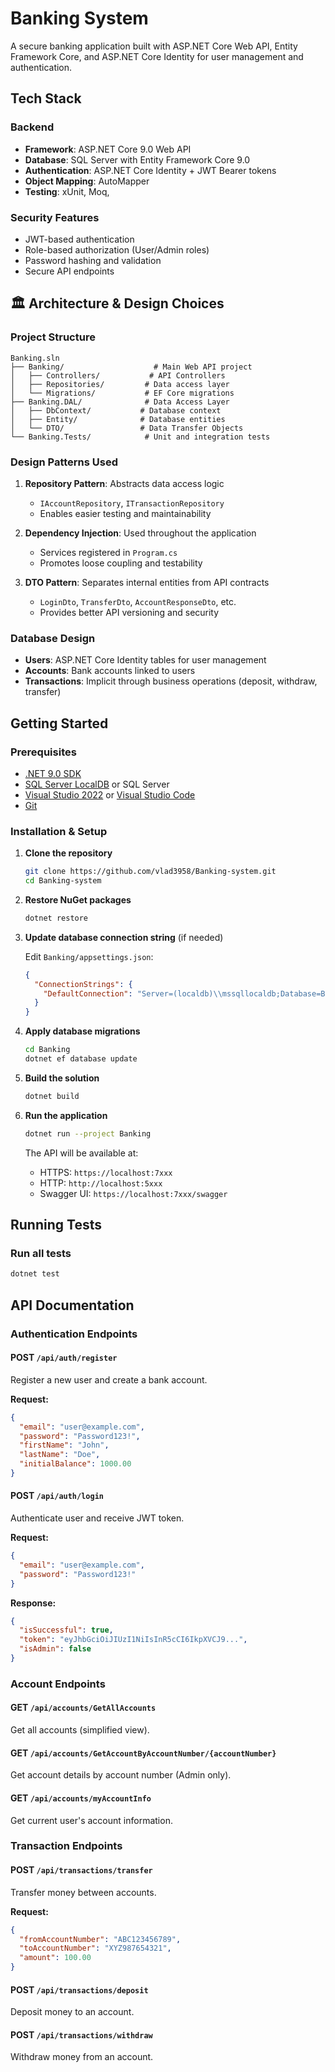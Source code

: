 # Banking System

A secure banking application built with ASP.NET Core Web API, Entity Framework Core, and ASP.NET Core Identity for user management and authentication.

##  Tech Stack

### Backend
- **Framework**: ASP.NET Core 9.0 Web API
- **Database**: SQL Server with Entity Framework Core 9.0
- **Authentication**: ASP.NET Core Identity + JWT Bearer tokens
- **Object Mapping**: AutoMapper
- **Testing**: xUnit, Moq,

### Security Features
- JWT-based authentication
- Role-based authorization (User/Admin roles)
- Password hashing and validation
- Secure API endpoints

## 🏛️ Architecture & Design Choices

### Project Structure
```
Banking.sln
├── Banking/                    # Main Web API project
│   ├── Controllers/           # API Controllers
│   ├── Repositories/         # Data access layer
│   └── Migrations/           # EF Core migrations
├── Banking.DAL/              # Data Access Layer
│   ├── DbContext/           # Database context
│   ├── Entity/              # Database entities
│   └── DTO/                 # Data Transfer Objects
└── Banking.Tests/            # Unit and integration tests
```

### Design Patterns Used

1. **Repository Pattern**: Abstracts data access logic
   - `IAccountRepository`, `ITransactionRepository`
   - Enables easier testing and maintainability

2. **Dependency Injection**: Used throughout the application
   - Services registered in `Program.cs`
   - Promotes loose coupling and testability

3. **DTO Pattern**: Separates internal entities from API contracts
   - `LoginDto`, `TransferDto`, `AccountResponseDto`, etc.
   - Provides better API versioning and security

### Database Design

- **Users**: ASP.NET Core Identity tables for user management
- **Accounts**: Bank accounts linked to users
- **Transactions**: Implicit through business operations (deposit, withdraw, transfer)

##  Getting Started

### Prerequisites

- [.NET 9.0 SDK](https://dotnet.microsoft.com/download/dotnet/9.0)
- [SQL Server LocalDB](https://docs.microsoft.com/en-us/sql/database-engine/configure-windows/sql-server-express-localdb) or SQL Server
- [Visual Studio 2022](https://visualstudio.microsoft.com/) or [Visual Studio Code](https://code.visualstudio.com/)
- [Git](https://git-scm.com/)

### Installation & Setup

1. **Clone the repository**
   ```bash
   git clone https://github.com/vlad3958/Banking-system.git
   cd Banking-system
   ```

2. **Restore NuGet packages**
   ```bash
   dotnet restore
   ```

3. **Update database connection string** (if needed)
   
   Edit `Banking/appsettings.json`:
   ```json
   {
     "ConnectionStrings": {
       "DefaultConnection": "Server=(localdb)\\mssqllocaldb;Database=BankingDB;Trusted_Connection=true;MultipleActiveResultSets=true"
     }
   }
   ```

4. **Apply database migrations**
   ```bash
   cd Banking
   dotnet ef database update
   ```

5. **Build the solution**
   ```bash
   dotnet build
   ```

6. **Run the application**
   ```bash
   dotnet run --project Banking
   ```

   The API will be available at:
   - HTTPS: `https://localhost:7xxx`
   - HTTP: `http://localhost:5xxx`
   - Swagger UI: `https://localhost:7xxx/swagger`

##  Running Tests

### Run all tests
```bash
dotnet test
```

##  API Documentation

### Authentication Endpoints

#### POST `/api/auth/register`
Register a new user and create a bank account.

**Request:**
```json
{
  "email": "user@example.com",
  "password": "Password123!",
  "firstName": "John",
  "lastName": "Doe",
  "initialBalance": 1000.00
}
```

#### POST `/api/auth/login`
Authenticate user and receive JWT token.

**Request:**
```json
{
  "email": "user@example.com",
  "password": "Password123!"
}
```

**Response:**
```json
{
  "isSuccessful": true,
  "token": "eyJhbGciOiJIUzI1NiIsInR5cCI6IkpXVCJ9...",
  "isAdmin": false
}
```

### Account Endpoints

#### GET `/api/accounts/GetAllAccounts`
Get all accounts (simplified view).

#### GET `/api/accounts/GetAccountByAccountNumber/{accountNumber}`
Get account details by account number (Admin only).

#### GET `/api/accounts/myAccountInfo`
Get current user's account information.

### Transaction Endpoints

#### POST `/api/transactions/transfer`
Transfer money between accounts.

**Request:**
```json
{
  "fromAccountNumber": "ABC123456789",
  "toAccountNumber": "XYZ987654321",
  "amount": 100.00
}
```

#### POST `/api/transactions/deposit`
Deposit money to an account.

#### POST `/api/transactions/withdraw`
Withdraw money from an account.
